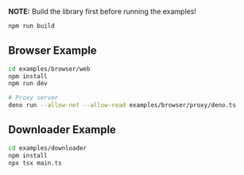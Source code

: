 **NOTE:**
Build the library first before running the examples!

```bash
npm run build
```

## Browser Example

```bash
cd examples/browser/web
npm install
npm run dev

# Proxy server
deno run --allow-net --allow-read examples/browser/proxy/deno.ts
```

## Downloader Example

```bash
cd examples/downloader
npm install
npx tsx main.ts
```